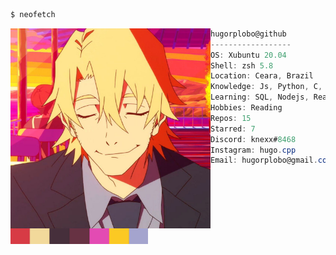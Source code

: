 ```bash
$ neofetch
```

<img  src="resources/profile.jpg"  alt="Profile image"  align="left"  width="320px" />

```csharp
hugorplobo@github
------------------
OS: Xubuntu 20.04
Shell: zsh 5.8
Location: Ceara, Brazil
Knowledge: Js, Python, C, C++
Learning: SQL, Nodejs, React
Hobbies: Reading
Repos: 15
Starred: 7
Discord: knexx#8468
Instagram: hugo.cpp
Email: hugorplobo@gmail.com
```
<!-- Yeah a mess D: -->
&nbsp;&nbsp;&nbsp;&nbsp;&nbsp;&nbsp;&nbsp;&nbsp;&nbsp;&nbsp;&nbsp;&nbsp;
&nbsp;&nbsp;&nbsp;&nbsp;&nbsp;&nbsp;&nbsp;&nbsp;&nbsp;&nbsp;&nbsp;&nbsp;
&nbsp;&nbsp;&nbsp;&nbsp;&nbsp;&nbsp;&nbsp;&nbsp;&nbsp;&nbsp;&nbsp;&nbsp;
&nbsp;&nbsp;&nbsp;
<img src="./resources/colors.png" alt="Profile colors" align="center" width="220px" />

